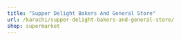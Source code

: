 ```yaml
---
title: "Supper Delight Bakers And General Store"
url: /karachi/supper-delight-bakers-and-general-store/
shop: supermarket
---
```

